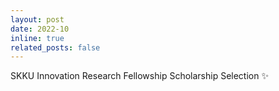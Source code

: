 ```yaml
---
layout: post
date: 2022-10 
inline: true
related_posts: false
---
```


SKKU Innovation Research Fellowship Scholarship Selection :sparkles:

